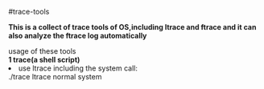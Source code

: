 #trace-tools
<p><b>This is a collect of trace tools of OS,including ltrace and ftrace and it can also analyze the ftrace log automatically</b></p>
usage of these tools<br/>
<b>1 trace(a shell script)</b><br/>
<li>use ltrace including the system call:</br>
./trace ltrace normal system <the log path> <cmd></li>

